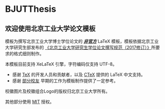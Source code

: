 # BJUTThesis

## 欢迎使用北京工业大学论文模板

模板为撰写北京工业大学博士学位论文的 **<u>*非官方*</u>** LaTeX 模板，模板依据北京工业大学研究生部发布的 [《北京工业大学研究生学位论文撰写规范（2017修订）》](http://ygb.bjut.edu.cn/attachment/201758/14942294023646497.pdf)所要求的格式细则制作。

本模板目前支持 XeLaTeX 引擎，字符编码仅支持 UTF-8。



* 感谢 [TeX](http://www.ctan.org) 的开发人员和贡献者，以及 [CTeX](http://www.ctex.org/HomePage) 提供的 LaTeX 中文支持。
* 感谢 [部分校友](http://yzlab.net/BjutThsis.html) 早期的工作为模板制作提供了一定参考。



校徽图片及校徽组合Logo的版权归北京工业大学所有。

其他部分使用 [MIT](LICENSE) 授权。
